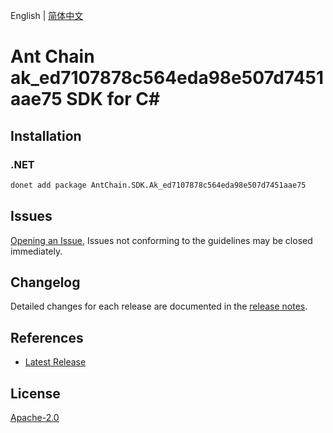 English | [简体中文](README-CN.md)

# Ant Chain ak_ed7107878c564eda98e507d7451aae75 SDK for C#

## Installation

### .NET

```bash
donet add package AntChain.SDK.Ak_ed7107878c564eda98e507d7451aae75
```

## Issues

[Opening an Issue](https://github.com/alipay/antchain-openapi-prod-sdk/issues/new), Issues not conforming to the guidelines may be closed immediately.

## Changelog

Detailed changes for each release are documented in the [release notes](./ChangeLog.md).

## References

* [Latest Release](https://github.com/alipay/antchain-openapi-prod-sdk/)

## License

[Apache-2.0](http://www.apache.org/licenses/LICENSE-2.0)
